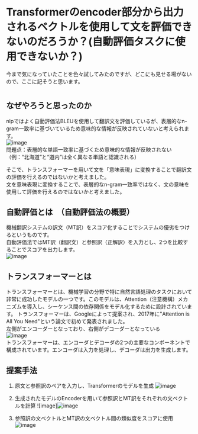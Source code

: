 
# Transformerのencoder部分から出力されるベクトルを使用して文を評価できないのだろうか？(自動評価タスクに使用できないか？)


  今まで気になっていたことを色々試してみたのですが、どこにも見せる場がないので、ここに記そうと思います。
#

## なぜやろうと思ったのか
nlpではよく自動評価法BLEUを使用して翻訳文を評価しているが、表層的なn-gram一致率に基づいているため意味的な情報が反映されていないと考えられます。  
![image](https://github.com/NeoSolleil/metrics/assets/126864523/6b5ca1e0-cd2c-485c-85e8-127fafcd8bf1)  
問題点：表層的な単語一致率に基づくため意味的な情報が反映されない（例：“北海道”と“道内”は全く異なる単語と認識される）  

そこで、トランスフォーマーを用いて文を「意味表現」に変換することで翻訳文の評価を行えるのではないかと考えました。  
文を意味表現に変換することで、表層的なn-gram一致率ではなく、文の意味を使用して評価を行えるのではないかと考えました。




## 自動評価とは　（自動評価法の概要）
機械翻訳システムの訳文（MT訳）をスコア化することでシステムの優劣をつけるというものです。  
自動評価法ではMT訳（翻訳文）と参照訳（正解訳）を入力とし、2つを比較することでスコアを出力します。  
![image](https://github.com/NeoSolleil/metrics/assets/126864523/c9b16a65-8760-4a9c-bb91-03bcd2c32670)
## トランスフォーマーとは  
  トランスフォーマーとは、機械学習の分野で特に自然言語処理のタスクにおいて非常に成功したモデルの一つです。このモデルは、Attention（注意機構）メカニズムを導入し、シーケンス間の依存関係をモデル化するために設計されています。  トランスフォーマーは、Googleによって提案され、2017年に"Attention is All You Need"という論文で初めて発表されました。  
左側がエンコーダーとなっており、右側がデコーダーとなっている  
![image](https://github.com/NeoSolleil/metrics/assets/126864523/9666b0eb-54ab-4796-aa9e-0bde72f95e19)  
トランスフォーマーは、エンコーダとデコーダの2つの主要なコンポーネントで構成されています。エンコーダは入力を処理し、デコーダは出力を生成します。  



## 提案手法
1. 原文と参照訳のペアを入力し、Transformerのモデルを生成
  ![image](https://github.com/NeoSolleil/metrics/assets/126864523/e2c727d4-ffd2-4ef4-a1c8-de51608cfc4d)

2. 生成されたモデルのEncoderを用いて参照訳とMT訳をそれぞれの文ベクトルを計算  ![image]![image](https://github.com/NeoSolleil/metrics/assets/126864523/5b7cddbe-830d-4fda-8d38-819ff15452ae)  


3. 参照訳の文ベクトルとMT訳の文ベクトル間の類似度をスコアに使用  ![image](https://github.com/NeoSolleil/metrics/assets/126864523/384a5a46-bb35-4f33-b752-68dbaf71e518)

